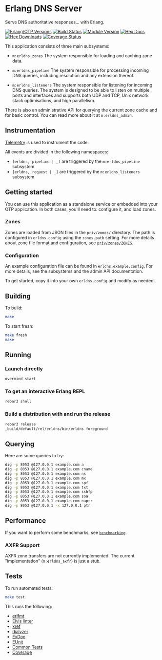 # Erlang DNS Server

Serve DNS authoritative responses... with Erlang.

[![Erlang/OTP Versions](https://img.shields.io/badge/erlang%2Fotp-27%7C28-blue)](https://www.erlang.org)
[![Build Status](https://github.com/dnsimple/erldns/actions/workflows/ci.yml/badge.svg)](https://github.com/dnsimple/erldns/actions/workflows/ci.yml)
[![Module Version](https://img.shields.io/hexpm/v/erldns.svg)](https://hex.pm/packages/erldns)
[![Hex Docs](https://img.shields.io/badge/hex-docs-lightgreen.svg)](https://hexdocs.pm/erldns/)
[![Hex Downloads](https://img.shields.io/hexpm/dt/erldns.svg)](https://hex.pm/packages/erldns)
[![Coverage Status](https://coveralls.io/repos/github/dnsimple/erldns/badge.svg?branch=main)](https://coveralls.io/github/dnsimple/erldns?branch=main)

This application consists of three main subsystems:

- `m:erldns_zones`
The system responsible for loading and caching zone data.

- `m:erldns_pipeline`
The system responsible for processing incoming DNS queries, including resolution and any extension thereof.

- `m:erldns_listeners`
The system responsible for listening for incoming DNS queries. The system is designed to be able to listen on multiple ports and interfaces and supports both UDP and TCP, Unix network stack optimisations, and high parallelism.

There is also an administrative API for querying the current zone cache and for basic control.
You can read more about it at `m:erldns_admin`.

## Instrumentation

[Telemetry](https://hex.pm/packages/telemetry) is used to instrument the code.

All events are divided in the following namespaces:

- `[erldns, pipeline | _]` are triggered by the `m:erldns_pipeline` subsystem.
- `[erldns, request | _]` are triggered by the `m:erldns_listeners` subsystem.

## Getting started

You can use this application as a standalone service or embedded into your OTP application. In both
cases, you'll need to: configure it, and load zones.

### Zones

Zones are loaded from JSON files in the `priv/zones/` directory. The path is configured in `erldns.config` using the `zones.path` setting. For more details about zone file format and configuration, see [`priv/zones/ZONES`](priv/zones/ZONES.md).

### Configuration

An example configuration file can be found in `erldns.example.config`. For more details, see the
subsystems and the admin API documentation.

To get started, copy it into your own `erldns.config` and modify as needed.

## Building

To build:

```sh
make
```

To start fresh:

```sh
make fresh
make
```

## Running

### Launch directly

```sh
overmind start
```

### To get an interactive Erlang REPL

```sh
rebar3 shell
```

### Build a distribution with and run the release

```sh
rebar3 release
_build/default/rel/erldns/bin/erldns foreground
```

## Querying

Here are some queries to try:

```sh
dig -p 8053 @127.0.0.1 example.com a
dig -p 8053 @127.0.0.1 example.com cname
dig -p 8053 @127.0.0.1 example.com ns
dig -p 8053 @127.0.0.1 example.com mx
dig -p 8053 @127.0.0.1 example.com spf
dig -p 8053 @127.0.0.1 example.com txt
dig -p 8053 @127.0.0.1 example.com sshfp
dig -p 8053 @127.0.0.1 example.com soa
dig -p 8053 @127.0.0.1 example.com naptr
dig -p 8053 @127.0.0.1 -x 127.0.0.1 ptr
```

## Performance

If you want to perform some benchmarks, see [`benchmarking`](./BENCHMARKING.md).

### AXFR Support

AXFR zone transfers are not currently implemented. The current "implementation" (`m:erldns_axfr`) is just a stub.

## Tests

To run automated tests:

```sh
make test
```

This runs the following:

- [erlfmt](https://hex.pm/packages/erlfmt)
- [Elvis linter](https://hex.pm/packages/elvis_core)
- [xref](https://www.erlang.org/doc/apps/tools/xref.html)
- [dialyzer](https://www.erlang.org/doc/apps/dialyzer/dialyzer.html)
- [ExDoc](https://hexdocs.pm/ex_doc/readme.html)
- [EUnit](https://www.erlang.org/doc/apps/eunit/chapter.html)
- [Common Tests](https://www.erlang.org/doc/apps/common_test/ct.html)
- [Coverage](https://www.erlang.org/doc/apps/tools/cover.html)
